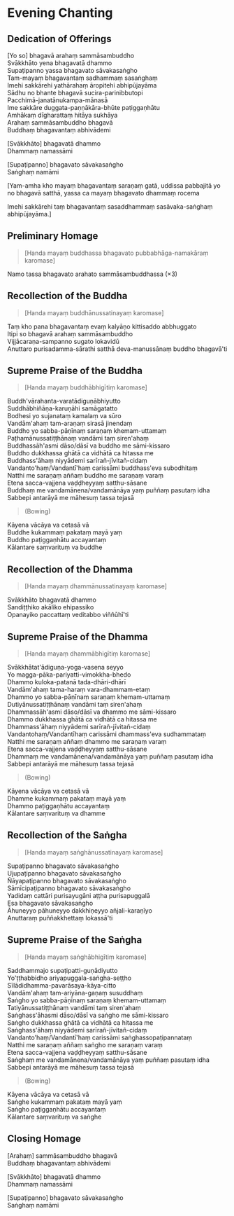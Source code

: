 # Evening Chanting

## Dedication of Offerings

[Yo so] bhagavā arahaṃ sammāsambuddho\
Svākkhāto yena bhagavatā dhammo\
Supaṭipanno yassa bhagavato sāvakasaṅgho\
Tam-mayaṃ bhagavantaṃ sadhammaṃ sasaṅghaṃ\
Imehi sakkārehi yathārahaṃ āropitehi abhipūjayāma\
Sādhu no bhante bhagavā sucira-parinibbutopi\
Pacchimā-janatānukampa-mānasā\
Ime sakkāre duggata-paṇṇākāra-bhūte paṭiggaṇhātu\
Amhākaṃ dīgharattaṃ hitāya sukhāya\
Arahaṃ sammāsambuddho bhagavā\
Buddhaṃ bhagavantaṃ abhivādemi

[Svākkhāto] bhagavatā dhammo\
Dhammaṃ namassāmi

[Supaṭipanno] bhagavato sāvakasaṅgho\
Saṅghaṃ namāmi

[Yam-amha kho mayaṃ bhagavantaṃ saraṇaṃ gatā, uddissa pabbajitā yo no bhagavā
satthā, yassa ca mayaṃ bhagavato dhammaṃ rocema

Imehi sakkārehi taṃ bhagavantaṃ sasaddhammaṃ sasāvaka-saṅghaṃ abhipūjayāma.]

## Preliminary Homage

> [Handa mayaṃ buddhassa bhagavato pubbabhāga-namakāraṃ karomase]

Namo tassa bhagavato arahato sammāsambuddhassa (×3)

## Recollection of the Buddha

> [Handa mayaṃ buddhānussatinayaṃ karomase]

Taṃ kho pana bhagavantaṃ evaṃ kalyāṇo kittisaddo abbhuggato\
Itipi so bhagavā arahaṃ sammāsambuddho\
Vijjācaraṇa-sampanno sugato lokavidū\
Anuttaro purisadamma-sārathi satthā deva-manussānaṃ buddho bhagavā'ti

## Supreme Praise of the Buddha

> [Handa mayaṃ buddhābhigītiṃ karomase]

Buddh'vārahanta-varatādiguṇābhiyutto\
Suddhābhiñāṇa-karuṇāhi samāgatatto\
Bodhesi yo sujanataṃ kamalaṃ va sūro\
Vandām'ahaṃ tam-araṇaṃ sirasā jinendaṃ\
Buddho yo sabba-pāṇīnaṃ saraṇaṃ khemam-uttamaṃ\
Paṭhamānussatiṭṭhānaṃ vandāmi taṃ siren'ahaṃ\
Buddhassāh'asmi dāso/dāsī va buddho me sāmi-kissaro\
Buddho dukkhassa ghātā ca vidhātā ca hitassa me\
Buddhass'āhaṃ niyyādemi sarīrañ-jīvitañ-cidaṃ\
Vandanto'haṃ/Vandantī'haṃ carissāmi buddhass'eva subodhitaṃ\
Natthi me saraṇaṃ aññaṃ buddho me saraṇaṃ varaṃ\
Etena sacca-vajjena vaḍḍheyyaṃ satthu-sāsane\
Buddhaṃ me vandamānena/vandamānāya yaṃ puññaṃ pasutaṃ idha\
Sabbepi antarāyā me māhesuṃ tassa tejasā

<div class="instr">

> (Bowing)

</div>

Kāyena vācāya va cetasā vā\
Buddhe kukammaṃ pakataṃ mayā yaṃ\
Buddho paṭiggaṇhātu accayantaṃ\
Kālantare saṃvarituṃ va buddhe

## Recollection of the Dhamma

> [Handa mayaṃ dhammānussatinayaṃ karomase]

Svākkhāto bhagavatā dhammo\
Sandiṭṭhiko akāliko ehipassiko\
Opanayiko paccattaṃ veditabbo viññūhī'ti

## Supreme Praise of the Dhamma

> [Handa mayaṃ dhammābhigītiṃ karomase]

Svākkhātat'ādiguṇa-yoga-vasena seyyo\
Yo magga-pāka-pariyatti-vimokkha-bhedo\
Dhammo kuloka-patanā tada-dhāri-dhārī\
Vandām'ahaṃ tama-haraṃ vara-dhammam-etaṃ\
Dhammo yo sabba-pāṇīnaṃ saraṇaṃ khemam-uttamaṃ\
Dutiyānussatiṭṭhānaṃ vandāmi taṃ siren'ahaṃ\
Dhammassāh'asmi dāso/dāsī va dhammo me sāmi-kissaro\
Dhammo dukkhassa ghātā ca vidhātā ca hitassa me\
Dhammass'āhaṃ niyyādemi sarīrañ-jīvitañ-cidaṃ\
Vandantohaṃ/Vandantīhaṃ carissāmi dhammass'eva sudhammataṃ\
Natthi me saraṇaṃ aññaṃ dhammo me saraṇaṃ varaṃ\
Etena sacca-vajjena vaḍḍheyyaṃ satthu-sāsane\
Dhammaṃ me vandamānena/vandamānāya yaṃ puññaṃ pasutaṃ idha\
Sabbepi antarāyā me māhesuṃ tassa tejasā

<div class="instr">

> (Bowing)

</div>

Kāyena vācāya va cetasā vā\
Dhamme kukammaṃ pakataṃ mayā yaṃ\
Dhammo paṭiggaṇhātu accayantaṃ\
Kālantare saṃvarituṃ va dhamme

## Recollection of the Saṅgha

> [Handa mayaṃ saṅghānussatinayaṃ karomase]

Supaṭipanno bhagavato sāvakasaṅgho\
Ujupaṭipanno bhagavato sāvakasaṅgho\
Ñāyapaṭipanno bhagavato sāvakasaṅgho\
Sāmīcipaṭipanno bhagavato sāvakasaṅgho\
Yadidaṃ cattāri purisayugāni aṭṭha purisapuggalā\
Esa bhagavato sāvakasaṅgho\
Āhuneyyo pāhuneyyo dakkhiṇeyyo añjali-karaṇīyo\
Anuttaraṃ puññakkhettaṃ lokassā'ti

## Supreme Praise of the Saṅgha

> [Handa mayaṃ saṅghābhigītiṃ karomase]

Saddhammajo supaṭipatti-guṇādiyutto\
Yo'ṭṭhabbidho ariyapuggala-saṅgha-seṭṭho\
Sīlādidhamma-pavarāsaya-kāya-citto\
Vandām'ahaṃ tam-ariyāna-gaṇaṃ susuddhaṃ\
Saṅgho yo sabba-pāṇīnaṃ saraṇaṃ khemam-uttamaṃ\
Tatiyānussatiṭṭhānaṃ vandāmi taṃ siren'ahaṃ\
Saṅghass'āhasmi dāso/dāsī va saṅgho me sāmi-kissaro\
Saṅgho dukkhassa ghātā ca vidhātā ca hitassa me\
Saṅghass'āhaṃ niyyādemi sarīrañ-jīvitañ-cidaṃ\
Vandanto'haṃ/Vandantī'haṃ carissāmi saṅghassopaṭipannataṃ\
Natthi me saraṇaṃ aññaṃ saṅgho me saraṇaṃ varaṃ\
Etena sacca-vajjena vaḍḍheyyaṃ satthu-sāsane\
Saṅghaṃ me vandamānena/vandamānāya yaṃ puññaṃ pasutaṃ idha\
Sabbepi antarāyā me māhesuṃ tassa tejasā

<div class="instr">

> (Bowing)

</div>

Kāyena vācāya va cetasā vā\
Saṅghe kukammaṃ pakataṃ mayā yaṃ\
Saṅgho paṭiggaṇhātu accayantaṃ\
Kālantare saṃvarituṃ va saṅghe

## Closing Homage

[Arahaṃ] sammāsambuddho bhagavā\
Buddhaṃ bhagavantaṃ abhivādemi

[Svākkhāto] bhagavatā dhammo\
Dhammaṃ namassāmi

[Supaṭipanno] bhagavato sāvakasaṅgho\
Saṅghaṃ namāmi

